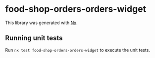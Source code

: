 # food-shop-orders-orders-widget

This library was generated with [Nx](https://nx.dev).

## Running unit tests

Run `nx test food-shop-orders-orders-widget` to execute the unit tests.
